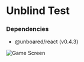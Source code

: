 # Unblind Test

### Dependencies

- @unboared/react (v0.4.3)

![Game Screen](https://github.com/blavad/blavad-website/public/images/icon-blavad.png)

